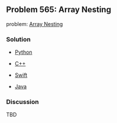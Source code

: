 ## Problem 565: Array Nesting

problem: [Array Nesting](https://leetcode.com/problems/array-nesting/)

### Solution

- [Python](../python/problem565.py)

- [C++](../cpp/problem565.cpp)

- [Swift](../swift/problem565.swift)

- [Java](../java/problem565.java)

### Discussion

TBD

